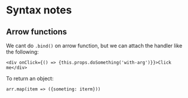 # Syntax notes

## Arrow functions

We cant do `.bind()` on arrow function, but we can attach the handler like the following:
~~~~
<div onClick={() => {this.props.doSomething('with-arg')}}>Click me</div>
~~~~

To return an object:
~~~~
arr.map(item => ({someting: iterm}))
~~~~
